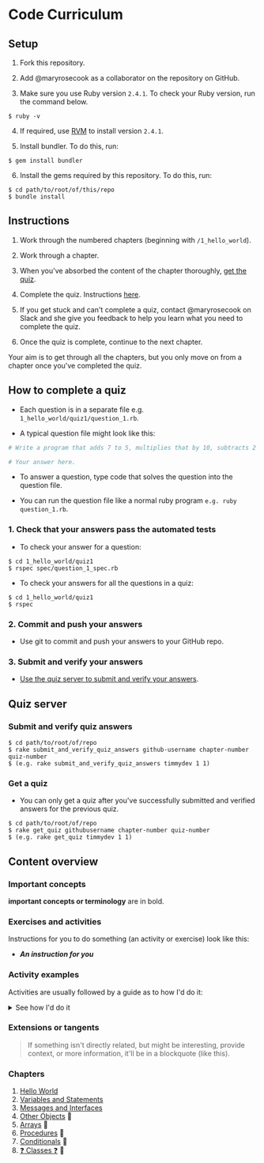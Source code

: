 # Code Curriculum

## Setup

1. Fork this repository.

2. Add @maryrosecook as a collaborator on the repository on GitHub.

3. Make sure you use Ruby version `2.4.1`.  To check your Ruby version, run the command below.

```
$ ruby -v
```

4. If required, use [RVM](https://rvm.io/) to install version `2.4.1`.

5. Install bundler.  To do this, run:

```
$ gem install bundler
```

6. Install the gems required by this repository. To do this, run:

```
$ cd path/to/root/of/this/repo
$ bundle install
```

## Instructions

1. Work through the numbered chapters (beginning with `/1_hello_world`).

2. Work through a chapter.

3. When you've absorbed the content of the chapter thoroughly, [get the quiz](#get-a-quiz).

4. Complete the quiz.  Instructions [here](#how-to-complete-a-quiz).

5. If you get stuck and can't complete a quiz, contact @maryrosecook on Slack and she give you feedback to help you learn what you need to complete the quiz.

6. Once the quiz is complete, continue to the next chapter.

Your aim is to get through all the chapters, but you only move on from a chapter once you've completed the quiz.

## How to complete a quiz

* Each question is in a separate file e.g. `1_hello_world/quiz1/question_1.rb`.

* A typical question file might look like this:

```ruby
# Write a program that adds 7 to 5, multiplies that by 10, subtracts 2 from all that, divides all that by 4, adds 1,000,000 to all that and `puts`es the result.

# Your answer here.
```

* To answer a question, type code that solves the question into the question file.

* You can run the question file like a normal ruby program `e.g. ruby question_1.rb`.

### 1. Check that your answers pass the automated tests

* To check your answer for a question:

```
$ cd 1_hello_world/quiz1
$ rspec spec/question_1_spec.rb
```

* To check your answers for all the questions in a quiz:

```
$ cd 1_hello_world/quiz1
$ rspec
```

### 2. Commit and push your answers

* Use git to commit and push your answers to your GitHub repo.

### 3. Submit and verify your answers

* [Use the quiz server to submit and verify your answers](#submit-and-verify-quiz-answers).

## Quiz server

### Submit and verify quiz answers

```
$ cd path/to/root/of/repo
$ rake submit_and_verify_quiz_answers github-username chapter-number quiz-number
$ (e.g. rake submit_and_verify_quiz_answers timmydev 1 1)
```

### Get a quiz

* You can only get a quiz after you've successfully submitted and verified answers for the previous quiz.

```
$ cd path/to/root/of/repo
$ rake get_quiz githubusername chapter-number quiz-number
$ (e.g. rake get_quiz timmydev 1 1)
```

## Content overview

### Important concepts

**important concepts or terminology** are in bold.

### Exercises and activities

Instructions for you to do something (an activity or exercise) look like this:

* _**An instruction for you**_

### Activity examples

Activities are usually followed by a guide as to how I'd do it:

<details>
  <summary>See how I'd do it</summary>
  <p>

```
There's usually some code to execute in here. You can't generally copy-paste it though.
```
  </p>
</details>
<p></p>

### Extensions or tangents

> If something isn't directly related, but might be interesting, provide context, or more information, it'll be in a blockquote (like this).

### Chapters

1. [Hello World](./1_hello_world/README.md)
1. [Variables and Statements](./2_variables_and_statements/README.md)
1. [Messages and Interfaces](./3_messages_and_interfaces/README.md)
1. [Other Objects](./4_other_objects/README.md) :construction:
1. [Arrays](./5_arrays/README.md) :construction:
1. [Procedures](./6_procedures/README.md) :construction:
1. [Conditionals](./7_conditionals/README.md) :construction:
1. [:question: Classes :question:](./8_maybe_classes/README.md) :construction:
